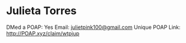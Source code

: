 # Julieta Torres

DMed a POAP: Yes
Email: julietpink100@gmail.com
Unique POAP Link: http://POAP.xyz/claim/wtpjup